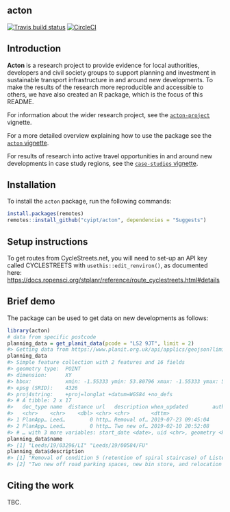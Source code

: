 
<!-- README.md is generated from README.Rmd. Please edit that file -->

## acton

<!-- badges: start -->

[![Travis build
status](https://travis-ci.com/cyipt/acton.svg?branch=master)](https://travis-ci.com/cyipt/acton)
[![CircleCI](https://circleci.com/gh/cyipt/acton.svg?style=svg)](https://circleci.com/gh/cyipt/acton)
<!-- badges: end -->

## Introduction

**Acton** is a research project to provide evidence for local
authorities, developers and civil society groups to support planning and
investment in sustainable transport infrastructure in and around new
developments. To make the results of the research more reproducible and
accessible to others, we have also created an R package, which is the
focus of this README.

For information about the wider research project, see the
[`acton-project`](https://cyipt.github.io/acton/articles/the-acton-project.html)
vignette.

For a more detailed overview explaining how to use the package see the
[`acton` vignette](https://cyipt.github.io/acton/articles/acton.html).

For results of research into active travel opportunities in and around
new developments in case study regions, see the [`case-studies`
vignette](https://cyipt.github.io/acton/articles/case-studies.html).

## Installation

To install the `acton` package, run the following commands:

``` r
install.packages(remotes)
remotes::install_github("cyipt/acton", dependencies = "Suggests")
```

## Setup instructions

To get routes from CycleStreets.net, you will need to set-up an API key
called CYCLESTREETS with `usethis::edit_renviron()`, as documented here:
<https://docs.ropensci.org/stplanr/reference/route_cyclestreets.html#details>

## Brief demo

The package can be used to get data on new developments as follows:

``` r
library(acton)
# data from specific postcode
planning_data = get_planit_data(pcode = "LS2 9JT", limit = 2)
#> Getting data from https://www.planit.org.uk/api/applics/geojson?limit=2&bbox=&end_date=2020-02-03&start_date=2000-02-01&pg_sz=2&pcode=LS2%209JT
planning_data
#> Simple feature collection with 2 features and 16 fields
#> geometry type:  POINT
#> dimension:      XY
#> bbox:           xmin: -1.55333 ymin: 53.80796 xmax: -1.55333 ymax: 53.80796
#> epsg (SRID):    4326
#> proj4string:    +proj=longlat +datum=WGS84 +no_defs
#> # A tibble: 2 x 17
#>   doc_type name  distance url   description when_updated        authority_id source_url authority_name link  postcode address   lat   lng
#>   <chr>    <chr>    <dbl> <chr> <chr>       <dttm>                     <int> <chr>      <chr>          <chr> <chr>    <chr>   <dbl> <dbl>
#> 1 PlanApp… Leed…        0 http… Removal of… 2019-07-23 09:45:04          292 https://p… Leeds          http… LS2 9JT  Facult…  53.8 -1.55
#> 2 PlanApp… Leed…        0 http… Two new of… 2019-02-10 20:52:08          292 https://p… Leeds          http… LS2 9JT  Univer…  53.8 -1.55
#> # … with 3 more variables: start_date <date>, uid <chr>, geometry <POINT [°]>
planning_data$name
#> [1] "Leeds/19/03296/LI" "Leeds/19/00584/FU"
planning_data$description
#> [1] "Removal of condition 5 (retention of spiral staircase) of Listed Building Consent 18/03877/LI due to its condition and location"
#> [2] "Two new off road parking spaces, new bin store, and relocation of existing covered cycle store"
```

## Citing the work

TBC.
